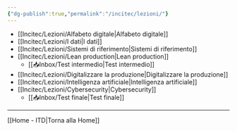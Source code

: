 ```yaml
---
{"dg-publish":true,"permalink":"/incitec/lezioni/"}
---
```



- [[Incitec/Lezioni/Alfabeto digitale\|Alfabeto digitale]]
- [[Incitec/Lezioni/I dati\|I dati]]
- [[Incitec/Lezioni/Sistemi di riferimento\|Sistemi di riferimento]] 
- [[Incitec/Lezioni/Lean production\|Lean production]]
	- [[📥Inbox/Test intermedio\|Test intermedio]]
- [[Incitec/Lezioni/Digitalizzare la produzione\|Digitalizzare la produzione]]
- [[Incitec/Lezioni/Intelligenza artificiale\|Intelligenza artificiale]]
- [[Incitec/Lezioni/Cybersecurity\|Cybersecurity]]
   - [[📥Inbox/Test finale\|Test finale]]

---

[[Home - ITD\|Torna alla Home]]